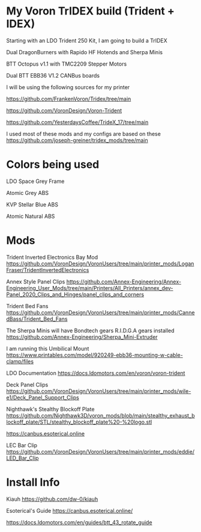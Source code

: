 # My Voron TrIDEX build (Trident + IDEX)

Starting with an LDO Trident 250 Kit, I am going to build a TrIDEX

Dual DragonBurners with Rapido HF Hotends and Sherpa Minis

BTT Octopus v1.1 with TMC2209 Stepper Motors

Dual BTT EBB36 V1.2 CANBus boards

I will be using the following sources for my printer

https://github.com/FrankenVoron/Tridex/tree/main

https://github.com/VoronDesign/Voron-Trident

https://github.com/YesterdaysCoffee/TrideX_17/tree/main

I used most of these mods and my configs are based on these https://github.com/joseph-greiner/tridex_mods/tree/main

# Colors being used

LDO Space Grey Frame

Atomic Grey ABS

KVP Stellar Blue ABS

Atomic Natural ABS

# Mods

Trident Inverted Electronics Bay Mod
https://github.com/VoronDesign/VoronUsers/tree/main/printer_mods/LoganFraser/TridentInvertedElectronics

Annex Style Panel Clips
https://github.com/Annex-Engineering/Annex-Engineering_User_Mods/tree/main/Printers/All_Printers/annex_dev-Panel_2020_Clips_and_Hinges/panel_clips_and_corners

Trident Bed Fans
https://github.com/VoronDesign/VoronUsers/tree/main/printer_mods/CannedBass/Trident_Bed_Fans

The Sherpa Minis will have Bondtech gears R.I.D.G.A gears installed
https://github.com/Annex-Engineering/Sherpa_Mini-Extruder

I am running this Umbilical Mount https://www.printables.com/model/920249-ebb36-mounting-w-cable-clamp/files

LDO Documentation
https://docs.ldomotors.com/en/voron/voron-trident

Deck Panel Clips
https://github.com/VoronDesign/VoronUsers/tree/main/printer_mods/wile-e1/Deck_Panel_Support_Clips

Nighthawk's Stealthy Blockoff Plate
https://github.com/Nighthawk3D/voron_mods/blob/main/stealthy_exhaust_blockoff_plate/STL/stealthy_blockoff_plate%20-%20logo.stl

https://canbus.esoterical.online

LEC Bar Clip
https://github.com/VoronDesign/VoronUsers/tree/main/printer_mods/eddie/LED_Bar_Clip

# Install Info

Kiauh https://github.com/dw-0/kiauh

Esoterical's Guide https://canbus.esoterical.online/

https://docs.ldomotors.com/en/guides/btt_43_rotate_guide

